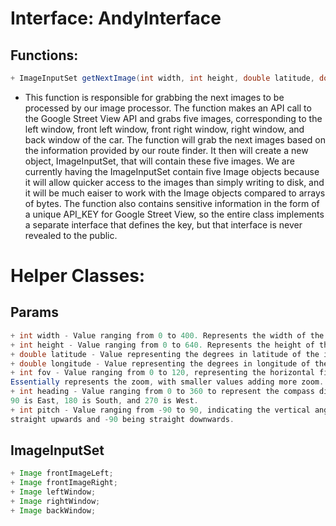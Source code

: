 # Interface: AndyInterface
## Functions: 
```java
+ ImageInputSet getNextImage(int width, int height, double latitude, double longitude, int fov, int heading, int pitch);
```
- This function is responsible for grabbing the next images to be processed by our image processor. The function makes 
an API call to the Google Street View API and grabs five images, corresponding to the left window,
front left window, front right window, right window, and back window of the car. 
The function will grab the next images based on the information provided by our route finder. It then will create a new 
object, ImageInputSet, that will contain these five images. We are currently having the ImageInputSet contain five Image objects because it will allow quicker access to the images than simply writing to disk, and it will be much eaiser to work 
with the Image objects compared to arrays of bytes. The function also contains sensitive information in the form of a unique
API_KEY for Google Street View, so the entire class implements a separate interface that defines the key, but that interface 
is never revealed to the public. 

# Helper Classes:

## Params
```java
+ int width - Value ranging from 0 to 400. Represents the width of the image. 
+ int height - Value ranging from 0 to 640. Represents the height of the image.
+ double latitude - Value representing the degrees in latitude of the image location.
+ double longitude - Value representing the degrees in longitude of the image location.
+ int fov - Value ranging from 0 to 120, representing the horizontal field of view of the image. 
Essentially represents the zoom, with smaller values adding more zoom.
+ int heading - Value ranging from 0 to 360 to represent the compass direction. 0 to 360 represent North,
90 is East, 180 is South, and 270 is West.
+ int pitch - Value ranging from -90 to 90, indicating the vertical angle of the camera, with 90 being 
straight upwards and -90 being straight downwards. 
```

## ImageInputSet
```java
+ Image frontImageLeft;
+ Image frontImageRight;
+ Image leftWindow;
+ Image rightWindow;
+ Image backWindow;
```